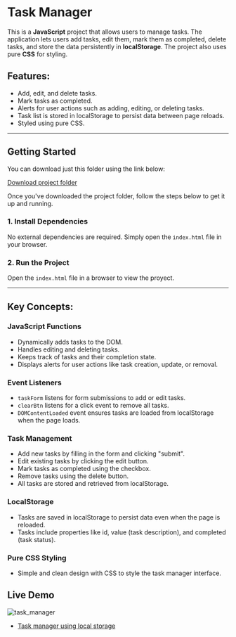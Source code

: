 # Task Manager

This is a **JavaScript** project that allows users to manage tasks. The application lets users add tasks, edit them, mark them as completed, delete tasks, and store the data persistently in **localStorage**. The project also uses pure **CSS** for styling.
## Features:
- Add, edit, and delete tasks.
- Mark tasks as completed.
- Alerts for user actions such as adding, editing, or deleting tasks.
- Task list is stored in localStorage to persist data between page reloads.
- Styled using pure CSS.

---

## Getting Started

You can download just this folder using the link below:

[Download project folder](https://downgit.github.io/#/home?url=https://github.com/armandomzn/javascript-components/tree/main/task_manager)

Once you've downloaded the project folder, follow the steps below to get it up and running.

### 1. Install Dependencies
No external dependencies are required. Simply open the `index.html` file in your browser.

### 2. Run the Project
Open the `index.html` file in a browser to view the proyect.

---

## Key Concepts:

### JavaScript Functions
- Dynamically adds tasks to the DOM.
- Handles editing and deleting tasks.
- Keeps track of tasks and their completion state.
- Displays alerts for user actions like task creation, update, or removal.

### Event Listeners
- `taskForm` listens for form submissions to add or edit tasks.
- `clearBtn` listens for a click event to remove all tasks.
- `DOMContentLoaded` event ensures tasks are loaded from localStorage when the page loads.

### Task Management
- Add new tasks by filling in the form and clicking "submit".
- Edit existing tasks by clicking the edit button.
- Mark tasks as completed using the checkbox.
- Remove tasks using the delete button.
- All tasks are stored and retrieved from localStorage.

### LocalStorage
- Tasks are saved in localStorage to persist data even when the page is reloaded.
- Tasks include properties like id, value (task description), and completed (task status).

### Pure CSS Styling
- Simple and clean design with CSS to style the task manager interface.

## Live Demo
![task_manager](https://github.com/user-attachments/assets/b7b78202-682e-46a4-9cbd-21215531d495)
- [Task manager using local storage](https://eloquent-cassata-5ab73c.netlify.app/)
